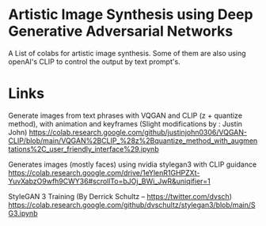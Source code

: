 # Artistic Image Synthesis using Deep Generative Adversarial Networks
A List of colabs for artistic image synthesis. Some of them are also using openAI's CLIP to control the output by text prompt's.


# Links
Generate images from text phrases with VQGAN and CLIP (z + quantize method), with animation and keyframes (Slight modifications by : Justin John)
https://colab.research.google.com/github/justinjohn0306/VQGAN-CLIP/blob/main/VQGAN%2BCLIP_%28z%2Bquantize_method_with_augmentations%2C_user_friendly_interface%29.ipynb

Generates images (mostly faces) using nvidia stylegan3 with CLIP guidance
https://colab.research.google.com/drive/1eYlenR1GHPZXt-YuvXabzO9wfh9CWY36#scrollTo=bJOj_BWi_JwR&uniqifier=1

StyleGAN 3 Training (By Derrick Schultz – https://twitter.com/dvsch)
https://colab.research.google.com/github/dvschultz/stylegan3/blob/main/SG3.ipynb
